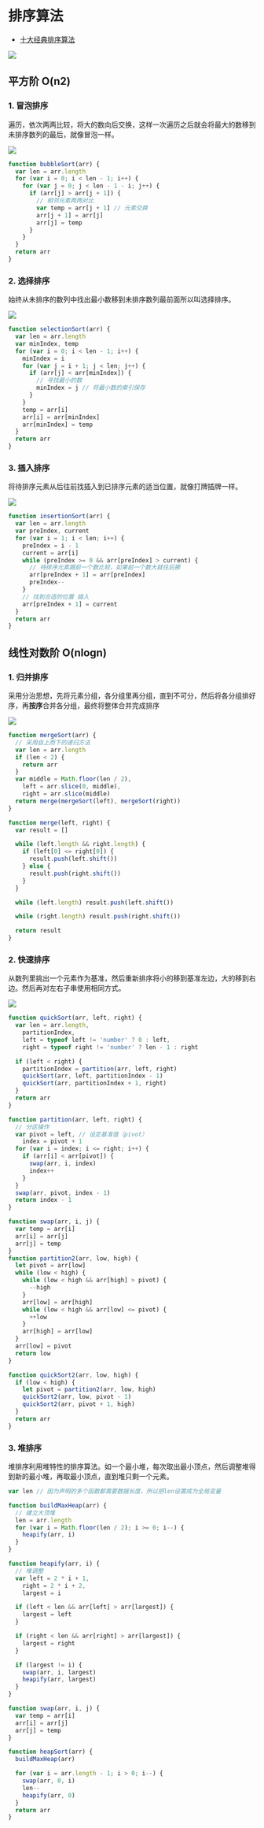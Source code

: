 # 排序算法

- [十大经典排序算法](https://sort.hust.cc/)

![](https://blobscdn.gitbook.com/v0/b/gitbook-28427.appspot.com/o/assets%2F-Lm9JtwbhXVOfXyecToy%2F-Lm9KQIJAMvCgJQzErQS%2F-Lm9KSPi7v-ygMtlI6Zr%2Fsort.png?generation=1565688978687703&alt=media)

## 平方阶 O(n2)

### 1. 冒泡排序

遍历，依次两两比较，将大的数向后交换，这样一次遍历之后就会将最大的数移到未排序数列的最后，就像冒泡一样。

![](https://blobscdn.gitbook.com/v0/b/gitbook-28427.appspot.com/o/assets%2F-Lm9JtwbhXVOfXyecToy%2F-Lm9KQIJAMvCgJQzErQS%2F-Lm9KRSInFt3BHoLgdXb%2FbubbleSort.gif?generation=1565688974562234&alt=media)

```js
function bubbleSort(arr) {
  var len = arr.length
  for (var i = 0; i < len - 1; i++) {
    for (var j = 0; j < len - 1 - i; j++) {
      if (arr[j] > arr[j + 1]) {
        // 相邻元素两两对比
        var temp = arr[j + 1] // 元素交换
        arr[j + 1] = arr[j]
        arr[j] = temp
      }
    }
  }
  return arr
}
```

### 2. 选择排序

始终从未排序的数列中找出最小数移到未排序数列最前面所以叫选择排序。

![](https://blobscdn.gitbook.com/v0/b/gitbook-28427.appspot.com/o/assets%2F-Lm9JtwbhXVOfXyecToy%2F-Lm9KQIJAMvCgJQzErQS%2F-Lm9KSObDh5VGWhPE8Wh%2FselectionSort.gif?generation=1565688983763784&alt=media)

```js
function selectionSort(arr) {
  var len = arr.length
  var minIndex, temp
  for (var i = 0; i < len - 1; i++) {
    minIndex = i
    for (var j = i + 1; j < len; j++) {
      if (arr[j] < arr[minIndex]) {
        // 寻找最小的数
        minIndex = j // 将最小数的索引保存
      }
    }
    temp = arr[i]
    arr[i] = arr[minIndex]
    arr[minIndex] = temp
  }
  return arr
}
```

### 3. 插入排序

将待排序元素从后往前找插入到已排序元素的适当位置，就像打牌插牌一样。

![](https://blobscdn.gitbook.com/v0/b/gitbook-28427.appspot.com/o/assets%2F-Lm9JtwbhXVOfXyecToy%2F-Lm9KQIJAMvCgJQzErQS%2F-Lm9KSRUSDsU1-_gwBLT%2FinsertionSort.gif?generation=1565688978183976&alt=media)

```js
function insertionSort(arr) {
  var len = arr.length
  var preIndex, current
  for (var i = 1; i < len; i++) {
    preIndex = i - 1
    current = arr[i]
    while (preIndex >= 0 && arr[preIndex] > current) {
      // 待排序元素跟前一个数比较，如果前一个数大就往后挪
      arr[preIndex + 1] = arr[preIndex]
      preIndex--
    }
    // 找到合适的位置 插入
    arr[preIndex + 1] = current
  }
  return arr
}
```

## 线性对数阶 O(nlogn)

### 1. 归并排序

采用分治思想，先将元素分组，各分组里再分组，直到不可分，然后将各分组排好序，再**按序**合并各分组，最终将整体合并完成排序

![](https://blobscdn.gitbook.com/v0/b/gitbook-28427.appspot.com/o/assets%2F-Lm9JtwbhXVOfXyecToy%2F-Lm9KQIJAMvCgJQzErQS%2F-Lm9KR9MTC7BHYOobU-Y%2FmergeSort.gif?generation=1565688974047164&alt=media)

```js
function mergeSort(arr) {
  // 采用自上而下的递归方法
  var len = arr.length
  if (len < 2) {
    return arr
  }
  var middle = Math.floor(len / 2),
    left = arr.slice(0, middle),
    right = arr.slice(middle)
  return merge(mergeSort(left), mergeSort(right))
}

function merge(left, right) {
  var result = []

  while (left.length && right.length) {
    if (left[0] <= right[0]) {
      result.push(left.shift())
    } else {
      result.push(right.shift())
    }
  }

  while (left.length) result.push(left.shift())

  while (right.length) result.push(right.shift())

  return result
}
```

### 2. 快速排序

从数列里挑出一个元素作为基准，然后重新排序将小的移到基准左边，大的移到右边。然后再对左右子串使用相同方式。

![](https://blobscdn.gitbook.com/v0/b/gitbook-28427.appspot.com/o/assets%2F-Lm9JtwbhXVOfXyecToy%2F-Lm9KQIJAMvCgJQzErQS%2F-Lm9KR8iDzYGG-GLSb8O%2FquickSort.gif?generation=1565688974101077&alt=media)

```js
function quickSort(arr, left, right) {
  var len = arr.length,
    partitionIndex,
    left = typeof left != 'number' ? 0 : left,
    right = typeof right != 'number' ? len - 1 : right

  if (left < right) {
    partitionIndex = partition(arr, left, right)
    quickSort(arr, left, partitionIndex - 1)
    quickSort(arr, partitionIndex + 1, right)
  }
  return arr
}

function partition(arr, left, right) {
  // 分区操作
  var pivot = left, // 设定基准值（pivot）
    index = pivot + 1
  for (var i = index; i <= right; i++) {
    if (arr[i] < arr[pivot]) {
      swap(arr, i, index)
      index++
    }
  }
  swap(arr, pivot, index - 1)
  return index - 1
}

function swap(arr, i, j) {
  var temp = arr[i]
  arr[i] = arr[j]
  arr[j] = temp
}
function partition2(arr, low, high) {
  let pivot = arr[low]
  while (low < high) {
    while (low < high && arr[high] > pivot) {
      --high
    }
    arr[low] = arr[high]
    while (low < high && arr[low] <= pivot) {
      ++low
    }
    arr[high] = arr[low]
  }
  arr[low] = pivot
  return low
}

function quickSort2(arr, low, high) {
  if (low < high) {
    let pivot = partition2(arr, low, high)
    quickSort2(arr, low, pivot - 1)
    quickSort2(arr, pivot + 1, high)
  }
  return arr
}
```

### 3. 堆排序

堆排序利用堆特性的排序算法。如一个最小堆，每次取出最小顶点，然后调整堆得到新的最小堆，再取最小顶点，直到堆只剩一个元素。

```js
var len // 因为声明的多个函数都需要数据长度，所以把len设置成为全局变量

function buildMaxHeap(arr) {
  // 建立大顶堆
  len = arr.length
  for (var i = Math.floor(len / 2); i >= 0; i--) {
    heapify(arr, i)
  }
}

function heapify(arr, i) {
  // 堆调整
  var left = 2 * i + 1,
    right = 2 * i + 2,
    largest = i

  if (left < len && arr[left] > arr[largest]) {
    largest = left
  }

  if (right < len && arr[right] > arr[largest]) {
    largest = right
  }

  if (largest != i) {
    swap(arr, i, largest)
    heapify(arr, largest)
  }
}

function swap(arr, i, j) {
  var temp = arr[i]
  arr[i] = arr[j]
  arr[j] = temp
}

function heapSort(arr) {
  buildMaxHeap(arr)

  for (var i = arr.length - 1; i > 0; i--) {
    swap(arr, 0, i)
    len--
    heapify(arr, 0)
  }
  return arr
}
```
